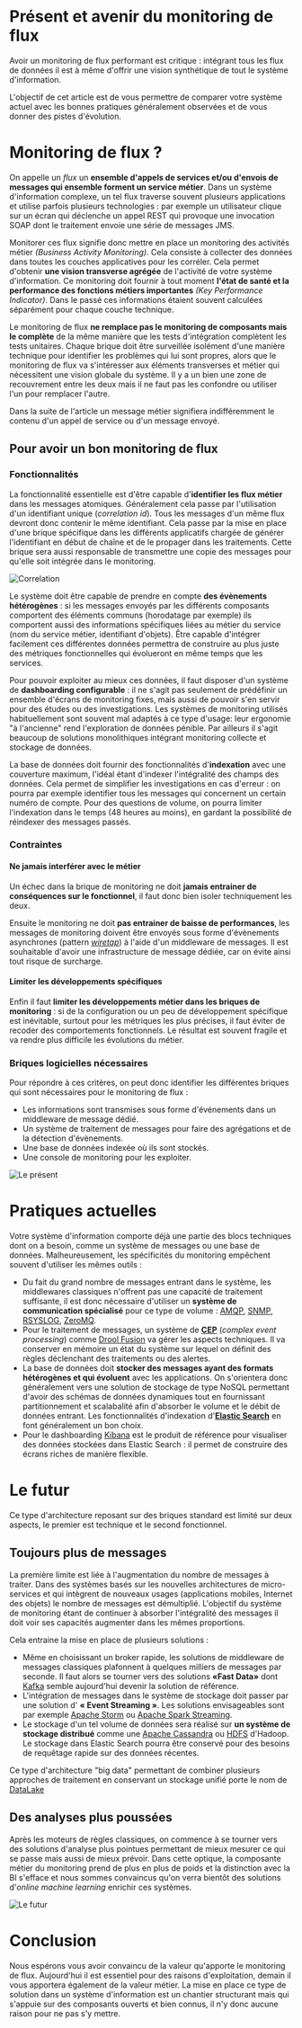 # Présent et avenir du monitoring de flux

Avoir un monitoring de flux performant est critique : intégrant tous les flux de données il est à même d'offrir une vision synthétique de tout le système d'information.

L'objectif de cet article est de vous permettre de comparer votre système actuel avec les bonnes pratiques généralement observées et de vous donner des pistes d'évolution.

# Monitoring de flux ?

On appelle un *flux* un **ensemble d'appels de services et/ou d'envois de messages qui ensemble forment un service métier**. Dans un système d'information complexe, un tel flux traverse souvent plusieurs applications et utilise parfois plusieurs technologies : par exemple un utilisateur clique sur un écran qui déclenche un appel REST qui provoque une invocation SOAP dont le traitement envoie une série de messages JMS.

Monitorer ces flux signifie donc mettre en place un monitoring des activités métier *(Business Activity Monitoring)*. Cela consiste à collecter des données dans toutes les couches applicatives pour les corréler. Cela permet d'obtenir **une vision transverse agrégée** de l'activité de votre système d'information. Ce monitoring doit fournir à tout moment **l'état de santé et la performance des fonctions métiers importantes** *(Key Performance Indicator)*. Dans le passé ces informations étaient souvent calculées séparément pour chaque couche technique.

Le monitoring de flux **ne remplace pas le monitoring de composants mais le complète** de la même manière que les tests d'intégration complètent les tests unitaires. Chaque brique doit être surveillée isolément d'une manière technique pour identifier les problèmes qui lui sont propres, alors que le monitoring de flux va s'intéresser aux éléments transverses et métier qui nécessitent une vision globale du système. Il y a un bien une zone de recouvrement entre les deux mais il ne faut pas les confondre ou utiliser l'un pour remplacer l'autre.

Dans la suite de l'article un message métier signifiera indifféremment le contenu d'un appel de service ou d'un message envoyé.

## Pour avoir un bon monitoring de flux

### Fonctionnalités

La fonctionnalité essentielle est d'être capable d'**identifier les flux métier** dans les messages atomiques. Généralement cela passe par l'utilisation d'un identifiant unique (*correlation id*). Tous les messages d'un même flux devront donc contenir le même identifiant. Cela passe par la mise en place d'une brique spécifique dans les différents applicatifs chargée de générer l'identifiant en début de chaîne et de le propager dans les traitements. Cette brique sera aussi responsable de transmettre une copie des messages pour qu'elle soit intégrée dans le monitoring.

![Correlation](correlation.png)

Le système doit être capable de prendre en compte **des évènements hétérogènes** : si les messages envoyés par les différents composants comportent des éléments communs (horodatage par exemple) ils comportent aussi des informations spécifiques liées au métier du service (nom du service métier, identifiant d'objets). Être capable d'intégrer facilement ces différentes données permettra de construire au plus juste des métriques fonctionnelles qui évolueront en même temps que les services.

Pour pouvoir exploiter au mieux ces données, il faut disposer d'un système de **dashboarding configurable** : il ne s'agit pas seulement de prédéfinir un ensemble d'écrans de monitoring fixes, mais aussi de pouvoir s'en servir pour des études ou des investigations. Les systèmes de monitoring utilisés habituellement sont souvent mal adaptés à ce type d'usage: leur ergonomie "à l'ancienne" rend l'exploration de données pénible. Par ailleurs il s'agit beaucoup de solutions monolithiques intégrant monitoring collecte et stockage de données.

La base de données doit fournir des fonctionnalités d'**indexation** avec une couverture maximum, l'idéal étant d'indexer l'intégralité des champs des données. Cela permet de simplifier les investigations en cas d'erreur : on pourra par exemple identifier tous les messages qui concernent un certain numéro de compte. Pour des questions de volume, on pourra limiter l'indexation dans le temps (48 heures au moins), en gardant la possibilité de réindexer des messages passés.

### Contraintes

#### Ne jamais interférer avec le métier

Un échec dans la brique de monitoring ne doit **jamais entrainer de conséquences sur le fonctionnel**, il faut donc bien isoler techniquement les deux.

Ensuite le monitoring ne doit **pas entrainer de baisse de performances**, les messages de monitoring doivent être envoyés sous forme d'évènements asynchrones (pattern *[wiretap](http://www.enterpriseintegrationpatterns.com/WireTap.html)*) à l'aide d'un middleware de messages. Il est souhaitable d'avoir une infrastructure de message dédiée, car on évite ainsi tout risque de surcharge.

#### Limiter les développements spécifiques

Enfin il faut **limiter les développements métier dans les briques de monitoring** : si de la configuration ou un peu de développement spécifique est inévitable, surtout pour les métriques les plus précises, il faut éviter de recoder des comportements fonctionnels. Le résultat est souvent fragile et va rendre plus difficile les évolutions du métier.

### Briques logicielles nécessaires

Pour répondre à ces critères, on peut donc identifier les différentes briques qui sont nécessaires pour le monitoring de flux :
- Les informations sont transmises sous forme d'événements dans un middleware de message dédié.
- Un système de traitement de messages pour faire des agrégations et de la détection d'évènements.
- Une base de données indexée où ils sont stockés.
- Une console de monitoring pour les exploiter.

![Le présent](present.png)

# Pratiques actuelles

Votre système d'information comporte déjà une partie des blocs techniques dont on a besoin, comme un système de messages ou une base de données. Malheureusement, les spécificités du monitoring empêchent souvent d'utiliser les mêmes outils :

- Du fait du grand nombre de messages entrant dans le système, les middlewares classiques n'offrent pas une capacité de traitement suffisante, il est donc nécessaire d'utiliser un **système de communication spécialisé** pour ce type de volume : [AMQP](http://www.amqp.org), [SNMP](http://en.wikipedia.org/wiki/Simple_Network_Management_Protocol), [RSYSLOG](http://www.rsyslog.com), [ZeroMQ](http://zeromq.org).
- Pour le traitement de messages, un système de **[CEP](http://en.wikipedia.org/wiki/Complex_event_processing)** (*complex event processing*) comme [Drool Fusion](http://docs.jboss.org/drools/release/latest/drools-docs/html/DroolsComplexEventProcessingChapter.html) va gérer les aspects techniques. Il va conserver en mémoire un état du système sur lequel on définit des règles déclenchant des traitements ou des alertes.
- La base de données doit **stocker des messages ayant des formats hétérogènes et qui évoluent** avec les applications. On s'orientera donc généralement vers une solution de stockage de type NoSQL permettant d'avoir des schémas de données dynamiques tout en fournissant partitionnement et scalabalité afin d'absorber le volume et le débit de données entrant. Les fonctionnalités d'indexation d'**[Elastic Search](http://www.elasticsearch.org)** en font généralement un bon choix.
- Pour le dashboarding [Kibana](http://www.elasticsearch.org/overview/kibana/) est le produit de référence pour visualiser des données stockées dans Elastic Search : il permet de construire des écrans riches de manière flexible.

# Le futur

Ce type d'architecture reposant sur des briques standard est limité sur deux aspects, le premier est technique et le second fonctionnel.

## Toujours plus de messages

La première limite est liée à l'augmentation du nombre de messages à traiter. Dans des systèmes basés sur les nouvelles architectures de micro-services et qui intègrent de nouveaux usages (applications mobiles, Internet des objets) le nombre de messages est démultiplié. L'objectif du système de monitoring étant de continuer à absorber l'intégralité des messages il doit voir ses capacités augmenter dans les mêmes proportions.

Cela entraine la mise en place de plusieurs solutions :
- Même en choisissant un broker rapide, les solutions de middleware de messages classiques plafonnent à quelques milliers de messages par seconde. Il faut alors se tourner vers des solutions **«Fast Data»** dont [Kafka](http://kafka.apache.org) semble aujourd'hui devenir la solution de référence.
- L'intégration de messages dans le système de stockage doit passer par une solution d' **« Event Streaming »**. Les solutions envisageables sont par exemple [Apache Storm](https://storm.apache.org) ou [Apache Spark Streaming](https://spark.apache.org/streaming/).
- Le stockage d'un tel volume de données sera réalisé sur **un système de stockage distribué** comme une [Apache Cassandra](http://cassandra.apache.org) ou [HDFS](http://hadoop.apache.org/docs/r1.2.1/hdfs_design.html#Introduction) d'Hadoop. Le stockage dans Elastic Search pourra être conservé pour des besoins de requêtage rapide sur des données récentes.

Ce type d'architecture "big data" permettant de combiner plusieurs approches de traitement en conservant un stockage unifié porte le nom de [DataLake](http://www.forbes.com/sites/ciocentral/2011/07/21/big-data-requires-a-big-new-architecture/)

## Des analyses plus poussées

Après les moteurs de règles classiques, on commence à se tourner vers des solutions d'analyse plus pointues permettant de mieux mesurer ce qui se passe mais aussi de mieux prévoir. Dans cette optique, la composante métier du monitoring prend de plus en plus de poids et la distinction avec la BI s'efface et nous sommes convaincus qu'on verra bientôt des solutions d'*online machine learning* enrichir ces systèmes.

![Le futur](futur.png)

# Conclusion

Nous espérons vous avoir convaincu de la valeur qu'apporte le monitoring de flux. Aujourd'hui il est essentiel pour des raisons d'exploitation, demain il vous apportera également de la valeur métier. La mise en place ce type de solution dans un système d'information est un chantier structurant mais qui s'appuie sur des composants ouverts et bien connus, il n'y donc aucune raison pour ne pas s'y mettre.

